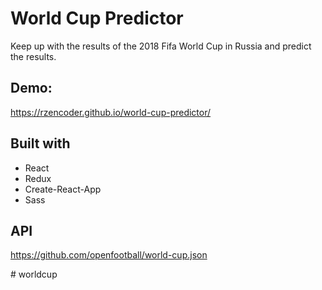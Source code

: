 # World Cup Predictor

Keep up with the results of the 2018 Fifa World Cup in Russia and predict the results.

## Demo: 

https://rzencoder.github.io/world-cup-predictor/

## Built with

* React
* Redux
* Create-React-App
* Sass

## API

https://github.com/openfootball/world-cup.json




#   w o r l d c u p  
 